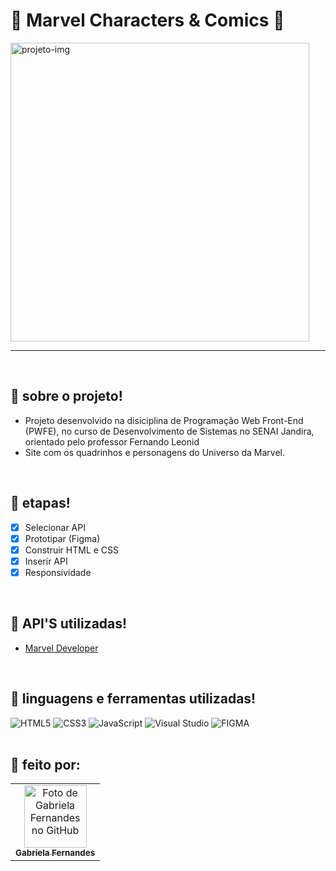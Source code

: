 # 🦋 Marvel Characters & Comics 🦋


<img width="478" alt="projeto-img" src="https://github.com/gabfernandes8/marvel_api/assets/124157058/f7ab4022-897a-45bb-817d-4f42a84b3d97">

---
<br>

## 🦋 sobre o projeto!
- Projeto desenvolvido na disiciplina de Programação Web Front-End (PWFE), no curso de Desenvolvimento de Sistemas no SENAI Jandira, orientado pelo professor Fernando Leonid
- Site com os quadrinhos e personagens do Universo da Marvel.

<br>

## 🦋 etapas!

- [x] Selecionar API
- [x] Prototipar (Figma)
- [x] Construir HTML e CSS
- [x] Inserir API
- [x] Responsividade

<br>

## 🦋 API'S utilizadas!

- [Marvel Developer](https://developer.marvel.com/)

<br>

## 🦋 linguagens e ferramentas utilizadas!

<div>
  <img src="https://img.shields.io/badge/html5-E23636.svg?style=for-the-badge&logo=html5&logoColor=000" alt="HTML5">
  <img src="https://img.shields.io/badge/css3-E23636.svg?style=for-the-badge&logo=css3&logoColor=000" alt="CSS3">
  <img src="https://img.shields.io/badge/javascript-E23636.svg?style=for-the-badge&logo=javascript&logoColor=000" alt="JavaScript">
  <img src="https://img.shields.io/badge/Visual%20Studio-E23636.svg?style=for-the-badge&logo=visual-studio&logoColor=000" alt="Visual Studio">
  <img src="https://img.shields.io/badge/figma-E23636.svg?style=for-the-badge&logo=figma&logoColor=000" alt="FIGMA">
</div>

<br>

## 🦋 feito por:

<table>
  <tr>
    <td align="center">
      <a href="https://github.com/gabfernandes8">
        <img src="https://avatars.githubusercontent.com/gabfernandes8" width="100px;" alt="Foto de Gabriela Fernandes no GitHub"/><br>
        <sub>
          <b>Gabriela Fernandes</b>
        </sub>
      </a>
    </td>
  </tr>   
</table>
